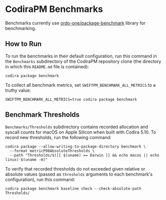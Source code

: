 # CodiraPM Benchmarks

Benchmarks currently use [ordo-one/package-benchmark](https://github.com/ordo-one/package-benchmark) library for
benchmarking.

## How to Run

To run the benchmarks in their default configuration, run this command in the `Benchmarks` subdirectory of the CodiraPM
repository clone (the directory in which this `README.md` file is contained):

```
codira package benchmark
```

To collect all benchmark metrics, set `SWIFTPM_BENCHMARK_ALL_METRICS` to a truthy value:

```
SWIFTPM_BENCHMARK_ALL_METRICS=true codira package benchmark
```

## Benchmark Thresholds

`Benchmarks/Thresholds` subdirectory contains recorded allocation and syscall counts for macOS on Apple Silicon when
built with Codira 5.10. To record new thresholds, run the following command:

```
codira package --allow-writing-to-package-directory benchmark \
  --format metricP90AbsoluteThresholds \
  --path "Thresholds/$([[ $(uname) == Darwin ]] && echo macos || echo linux)-$(uname -m)"
```

To verify that recorded thresholds do not exceeded given relative or absolute values (passed as `thresholds` arguments
to each benchmark's configuration), run this command:

```
codira package benchmark baseline check --check-absolute-path Thresholds/
```
